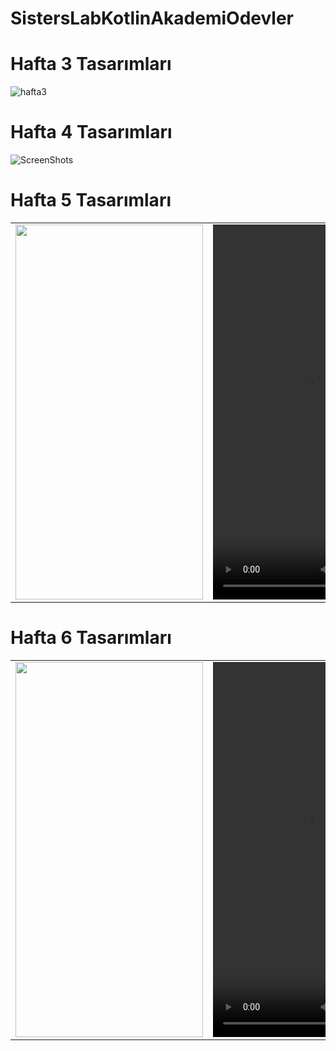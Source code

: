 # SistersLabKotlinAkademiOdevler


# Hafta 3 Tasarımları 
![hafta3](https://github.com/burakgecimli/SistersLabKotlinAkademiOdevler/assets/62941438/d07f0c46-e105-4dfb-8e3a-82732eca527b)

# Hafta 4 Tasarımları 
![ScreenShots](https://github.com/burakgecimli/SistersLabKotlinAkademiOdevler/assets/62941438/f6662d04-0612-4576-98ad-456b2fbda88f) 

# Hafta 5 Tasarımları 

<table>
  <tr>
    <td><img src="https://github.com/burakgecimli/SistersLabKotlinAkademiOdevler/assets/62941438/82a6f7b9-2f7a-4e96-acdb-95b0f343a155" width="300" height="600"></td>
    <td><video src="https://github.com/burakgecimli/SistersLabKotlinAkademiOdevler/assets/62941438/2e7e2c52-57e3-4442-a517-b5e742e5e8d9" width="300" height="600" controls>
</video>
</td>
  </tr>
</table>

# Hafta 6 Tasarımları 

<table>
  <tr>
   <td><img src="https://github.com/burakgecimli/SistersLabKotlinAkademiOdevler/assets/62941438/7084fb7d-3e2e-4742-8b32-54b76bb0a9db" width="300" height="600">
    <td><video src="https://github.com/burakgecimli/SistersLabKotlinAkademiOdevler/assets/62941438/3f1ec20e-a6c7-4679-a464-05c66e3bc045" width="300" height="600" controls>
</video>
</td>
  </tr>
</table>








